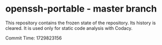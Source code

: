 # openssh-portable - master branch

This repository contains the frozen state of the repository.
Its history is cleared. It is used only for static code
analysis with Codacy.

Commit Time: 1729823156